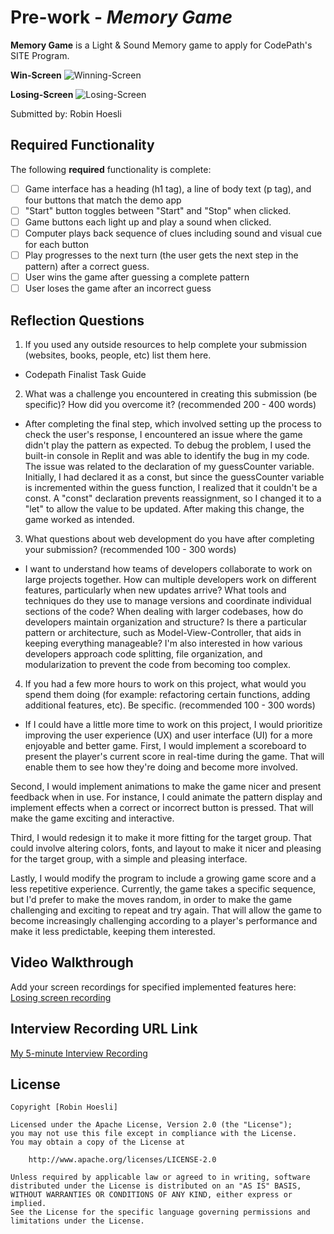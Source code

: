 # Pre-work - *Memory Game*

**Memory Game** is a Light & Sound Memory game to apply for CodePath's SITE Program. 

**Win-Screen**
![Winning-Screen](https://github.com/robler43/Sound-and-Light/blob/9b3b1ebe0ea79dff4c631a1d3d8724d014ad630c/Screen%20Recording%202025-02-07%20at%2018.24.13.gif)

**Losing-Screen**
![Losing-Screen](https://media4.giphy.com/media/v1.Y2lkPTc5MGI3NjExNW1xcDh3c3NkMWRrZWJnbDJhNWFtYW5raTczam4ycGJnemF5YmtoOCZlcD12MV9pbnRlcm5hbF9naWZfYnlfaWQmY3Q9Zw/Snq1drSdhNGyD0nGl8/giphy.gif)


Submitted by: Robin Hoesli


## Required Functionality

The following **required** functionality is complete:

* [ ] Game interface has a heading (h1 tag), a line of body text (p tag), and four buttons that match the demo app
* [ ] "Start" button toggles between "Start" and "Stop" when clicked. 
* [ ] Game buttons each light up and play a sound when clicked. 
* [ ] Computer plays back sequence of clues including sound and visual cue for each button
* [ ] Play progresses to the next turn (the user gets the next step in the pattern) after a correct guess. 
* [ ] User wins the game after guessing a complete pattern
* [ ] User loses the game after an incorrect guess

## Reflection Questions
1. If you used any outside resources to help complete your submission (websites, books, people, etc) list them here. 
- Codepath Finalist Task Guide

2. What was a challenge you encountered in creating this submission (be specific)? How did you overcome it? (recommended 200 - 400 words) 
- After completing the final step, which involved setting up the process to check the user's response, I encountered an issue where the game didn't play the pattern as expected. To debug the problem, I used the built-in console in Replit and was able to identify the bug in my code. The issue was related to the declaration of my guessCounter variable. Initially, I had declared it as a const, but since the guessCounter variable is incremented within the guess function, I realized that it couldn't be a const. A "const" declaration prevents reassignment, so I changed it to a "let" to allow the value to be updated. After making this change, the game worked as intended.

3. What questions about web development do you have after completing your submission? (recommended 100 - 300 words) 
- I want to understand how teams of developers collaborate to work on large projects together. How can multiple developers work on different features, particularly when new updates arrive? What tools and techniques do they use to manage versions and coordinate individual sections of the code?
When dealing with larger codebases, how do developers maintain organization and structure? Is there a particular pattern or architecture, such as Model-View-Controller, that aids in keeping everything manageable? I'm also interested in how various developers approach code splitting, file organization, and modularization to prevent the code from becoming too complex.

4. If you had a few more hours to work on this project, what would you spend them doing (for example: refactoring certain functions, adding additional features, etc). Be specific. (recommended 100 - 300 words) 
- If I could have a little more time to work on this project, I would prioritize improving the user experience (UX) and user interface (UI) for a more enjoyable and better game. First, I would implement a scoreboard to present the player's current score in real-time during the game. That will enable them to see how they're doing and become more involved.

Second, I would implement animations to make the game nicer and present feedback when in use. For instance, I could animate the pattern display and implement effects when a correct or incorrect button is pressed. That will make the game exciting and interactive.

Third, I would redesign it to make it more fitting for the target group. That could involve altering colors, fonts, and layout to make it nicer and pleasing for the target group, with a simple and pleasing interface.

Lastly, I would modify the program to include a growing game score and a less repetitive experience. Currently, the game takes a specific sequence, but I'd prefer to make the moves random, in order to make the game challenging and exciting to repeat and try again. That will allow the game to become increasingly challenging according to a player's performance and make it less predictable, keeping them interested.

## Video Walkthrough 

Add your screen recordings for specified implemented features here:
[Losing screen recording](https://www.loom.com/share/c6cf160be31f49bc8405f387a3ee5026?sid=a8fe0940-213a-419f-9e6a-2191d3272b9c)

## Interview Recording URL Link

[My 5-minute Interview Recording](https://youtu.be/KEEn-_jEPxE)


## License

    Copyright [Robin Hoesli]

    Licensed under the Apache License, Version 2.0 (the "License");
    you may not use this file except in compliance with the License.
    You may obtain a copy of the License at

        http://www.apache.org/licenses/LICENSE-2.0

    Unless required by applicable law or agreed to in writing, software
    distributed under the License is distributed on an "AS IS" BASIS,
    WITHOUT WARRANTIES OR CONDITIONS OF ANY KIND, either express or implied.
    See the License for the specific language governing permissions and
    limitations under the License.
